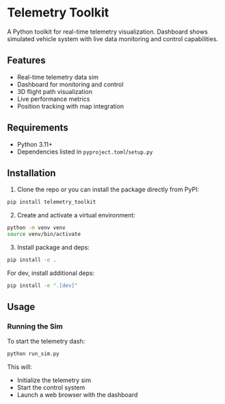 # Telemetry Toolkit

A Python toolkit for real-time telemetry visualization. Dashboard shows simulated vehicle system with live data monitoring and control capabilities.

## Features

- Real-time telemetry data sim
- Dashboard for monitoring and control
- 3D flight path visualization
- Live performance metrics
- Position tracking with map integration

## Requirements

- Python 3.11+
- Dependencies listed in `pyproject.toml`/`setup.py`

## Installation

1. Clone the repo or you can install the package directly from PyPI:
```bash
pip install telemetry_toolkit
```

2. Create and activate a virtual environment:
```bash
python -m venv venv
source venv/bin/activate
```

3. Install package and deps:
```bash
pip install -e .
```

For dev, install additional deps:
```bash
pip install -e ".[dev]"
```

## Usage

### Running the Sim

To start the telemetry dash:

```bash
python run_sim.py
```

This will:
- Initialize the telemetry sim
- Start the control system
- Launch a web browser with the dashboard
